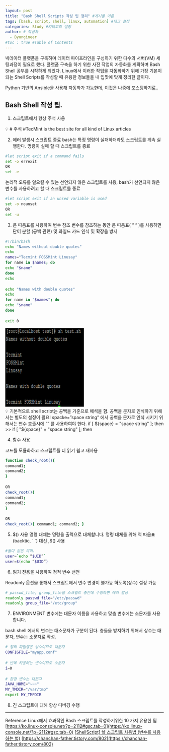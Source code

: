 ```yaml
---
layout: post
title: "Bash Shell Scripts 작성 팁 정리" #게시물 이름
tags: [bash, script, shell, linux, automation] #태그 설정
categories: Study #카테고리 설정
author: # 작성자
  - Byungineer
#toc : true #Table of Contents
---
```


빅데이터 플랫폼을 구축하며 데이터 파이프라인을 구성하기 위한 다수의 서버(VM) 세팅과정이 필요로 했다. 플랫폼 구축을 하기 위한 사전 작업의 자동화를 계획하며 Bash Shell 공부를 시작하게 되었다. Linux에서 이러한 작업을 자동화하기 위해 가장 기본이 되는 Shell Scripts를 작성할 때 유용한 정보들을 내 입맛에 맞게 정리한 글이다.

Python 기반의 Ansible을 사용해 자동화가 가능한데, 이것은 나중에 포스팅하기로..

## Bash Shell 작성 팁.

1. 스크립트에서 항상 주석 사용

<aside>
💡 # 주석
#TecMint is the best site for all kind of Linux articles

</aside>

2. 에러 발생시 스크립트 종료
bash는 특정 명령이 실패하더라도 스크립트를 계속 실행한다.
명령이 실패 할 때 스크립트를 종료

```bash
#let script exit if a command fails
set -o errexit
OR
set -e
```
논리적 오류를 일으킬 수 있는 선언되지 않은 스크립트를 사용, bash가 선언되지 않은 변수를 사용하려고 할 때 스크립트를 종료
```bash
#let script exit if an unsed variable is used
set -o nounset
OR
set -u
```

3. 큰 따옴표를 사용하여 변수 참조
변수를 참조하는 동안 큰 따옴표( “ “ )를 사용하면 단어 분할 (공백 관련) 및 와일드 카드 인식 및 확장을 방지

```bash
#!/bin/bash
echo "Names without double quotes"
echo
names="Tecmint FOSSMint Linusay"
for name in $names; do
echo "$name"
done
echo

echo "Names with double quotes"
echo
for name in "$names"; do
echo "$name"
done

exit 0
```
<img src="/image/shell_image.png" alt="bash shell script" style="height: 250px; width:250px;"/>


<aside>
💡 기본적으로 shell script는 공백을 기준으로 해석을 함. 공백을 문자로 인식하기 위해서는 별도의 설정이 필요!
spacke=”space string” 에서 공백을 문자로 인식 시키기 위해서는 변수 호출시에 “” 를 사용하여야 한다.
if [ ${space} = "space string" ]; then        >>        if [ "${space}" = "space string" ]; then

</aside>

4. 함수 사용

코드를 모듈화하고 스크립트를 더 읽기 쉽고 재사용

```bash
function check_root(){
command1;
command2;
}

OR
check_root(){
command1;
command2;
}

OR
check_root(){ command1; command2; }
```

5. $() 사용
명령 대체는 명령을 출력으로 대체합니다. 명령 대체를 위해 역 따옴표(backtic, ` `) 대신 ,$() 사용

```bash
#둘다 같은 의미.
user=`echo “$UID”`
user=$(echo “$UID”)
```

6. 읽기 전용을 사용하여 정적 변수 선언

Readonly 옵션을  통해서 스크립트에서 변수 변경이 불가능 하도록(상수) 설정 가능

```bash
# passwd_file, group_file을 스크립트 중간에 수정하면 에러 발생
readonly passwd_file="/etc/passwd"
readonly group_file="/etc/group"
```

7. ENVIRONMENT 변수에는 대문자 이름을 사용하고 맞춤 변수에는 소문자를 사용합니다.

bash shell 에서의 변수는 대소문자가 구분이 된다. 충돌을 방지하기 위해서 상수는 대문자, 변수는 소문자로 작성.

```bash
# 정의 파일명은 상수이므로 대문자
CONFIGFILE="myapp.conf"

# 반복 카운터는 변수이므로 소문자
i=0

# 환경 변수는 대문자
JAVA_HOME="~~~"
MY_TMDIR="/var/tmp"
export MY_TMPDIR
```

8. 긴 스크립트에 대해 항상 디버깅 수행

---

Reference
Linux에서 효과적인 Bash 스크립트를 작성하기위한 10 가지 유용한 팁
[https://ko.linux-console.net/?p=2112#gsc.tab=0](https://ko.linux-console.net/?p=2112#gsc.tab=0)
[[ShellScript] 쉘 스크립트 사용법 (변수를 사용하는 법)](https://shlee1990.tistory.com/917)
[https://chanchan-father.tistory.com/802](https://chanchan-father.tistory.com/802)